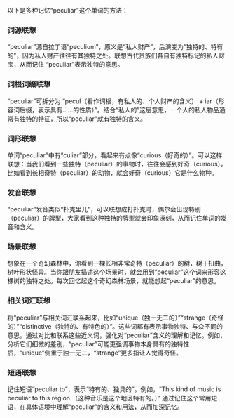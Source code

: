 以下是多种记忆“peculiar”这个单词的方法：

### 词源联想
“peculiar”源自拉丁语“peculium”，原义是“私人财产”，后演变为“独特的、特有的”，因为私人财产往往有其独特之处。联想古代贵族们各自有独特标记的私人财宝，从而记住 “peculiar”表示独特的意思。

### 词根词缀联想
“peculiar”可拆分为 “pecul（看作词根，有私人的、个人财产的含义） + iar（形容词后缀，表示具有……的性质）”。结合“私人的”这层意思，一个人的私人物品通常有独特的特征，所以“peculiar”就有独特的含义。

### 词形联想
单词“peculiar”中有“culiar”部分，看起来有点像“curious（好奇的）”。可以这样联想：当我们看到一些独特（peculiar）的事物时，往往会感到好奇（curious）。比如看到长相奇特（peculiar）的动物，就会好奇（curious）它是什么物种。

### 发音联想
“peculiar”发音类似“扑克里儿”，可以联想成打扑克时，偶尔会出现特别（peculiar）的牌型，大家看到这种独特的牌型就会印象深刻，从而记住单词的发音和含义。

### 场景联想
想象在一个奇幻森林中，你看到一棵长相非常奇特（peculiar）的树，树干扭曲，树叶形状怪异。当你跟朋友描述这个场景时，就会用到“peculiar”这个词来形容这棵树的独特之处。每次回忆起这个奇幻森林场景，就能想起“peculiar”的意思。

### 相关词汇联想
将“peculiar”与相关词汇联系起来，比如“unique（独一无二的）”“strange（奇怪的）”“distinctive（独特的、有特色的）”。这些词都有表示事物独特、与众不同的意思。通过对比和联系这些近义词，强化对“peculiar”含义的理解和记忆。例如，分析它们细微的差别，“peculiar”可能更强调事物本身具有的独特性质，“unique”侧重于独一无二，“strange”更多指让人觉得奇怪。

### 短语联想
记住短语“peculiar to”，表示“特有的、独具的”。例如，“This kind of music is peculiar to this region.（这种音乐是这个地区特有的。）” 通过记住这个常用短语，在具体语境中理解“peculiar”的含义和用法，从而加深记忆。 